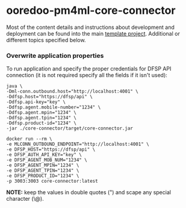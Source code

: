 # ooredoo-pm4ml-core-connector

Most of the content details and instructions about development and deployment can be found into
the main [template project](https://github.com/pm4ml/template-rest-pm4ml-core-connector).
Additional or different topics specified below.

### Overwrite application properties

To run application and specify the proper credentials for DFSP API connection
(it is not required specify all the fields if it isn't used):
```
java \
-Dml-conn.outbound.host="http://localhost:4001" \
-Ddfsp.host="https://dfsp/api" \
-Ddfsp.api-key="key" \
-Ddfsp.agent.mobile-number="1234" \
-Ddfsp.agent.mpin="1234" \
-Ddfsp.agent.tpin="1234" \
-Ddfsp.product-id="1234" \
-jar ./core-connector/target/core-connector.jar
```
```
docker run --rm \
-e MLCONN_OUTBOUND_ENDPOINT="http://localhost:4001" \
-e DFSP_HOST="https://dfsp/api" \
-e DFSP_AUTH_API_KEY="key" \
-e DFSP_AGENT_MOB_NUM="1234" \
-e DFSP_AGENT_MPIN="1234" \
-e DFSP_AGENT_TPIN="1234" \
-e DFSP_PRODUCT_ID="1234" \
-p 3003:3003 core-connector:latest
```
**NOTE:** keep the values in double quotes (") and scape any special character (\\@).